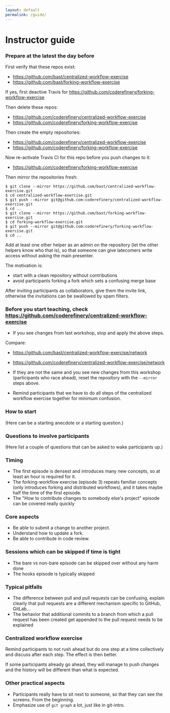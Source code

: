 ```yaml
---
layout: default
permalink: /guide/
---
```


# Instructor guide

### Prepare at the latest the day before

First verify that these repos exist:
- https://github.com/bast/centralized-workflow-exercise
- https://github.com/bast/forking-workflow-exercise

If yes, first
deactive Travis for https://github.com/coderefinery/forking-workflow-exercise

Then delete these repos:
- https://github.com/coderefinery/centralized-workflow-exercise
- https://github.com/coderefinery/forking-workflow-exercise

Then create the empty repositories:
- https://github.com/coderefinery/centralized-workflow-exercise
- https://github.com/coderefinery/forking-workflow-exercise

Now re-activate Travis CI for this repo before you push changes to it:
- https://github.com/coderefinery/forking-workflow-exercise

Then mirror the repositories fresh:

```
$ git clone --mirror https://github.com/bast/centralized-workflow-exercise.git
$ cd centralized-workflow-exercise.git
$ git push --mirror git@github.com:coderefinery/centralized-workflow-exercise.git
$ cd ..
$ git clone --mirror https://github.com/bast/forking-workflow-exercise.git
$ cd forking-workflow-exercise.git
$ git push --mirror git@github.com:coderefinery/forking-workflow-exercise.git
$ cd ..
```

Add at least one other helper as an admin on the repository (let the
other helpers know who that is), so that someone can give latecomers
write access without asking the main presenter.

The motivation is:
- start with a clean repository without contributions
- avoid participants forking a fork which sets a confusing merge base

After inviting participants as collaborators, give them the invite link, otherwise
the invitations can be swallowed by spam filters.


### Before you start teaching, check https://github.com/coderefinery/centralized-workflow-exercise

- If you see changes from last workshop, stop and apply the above steps.

Compare:
- https://github.com/bast/centralized-workflow-exercise/network
- https://github.com/coderefinery/centralized-workflow-exercise/network

- If they are not the same and you see new changes from this workshop
  (participants who race ahead), reset the repository with the `--mirror` steps above.
- Remind participants that we have to do all steps of the centralized workflow
  exercise together for minimum confusion.


### How to start

(Here can be a starting anecdote or a starting question.)


### Questions to involve participants

(Here list a couple of questions that can be asked to
wake participants up.)


### Timing

- The first episode is densest and introduces many new concepts,
  so at least an hour is required for it.
- The forking-workflow exercise (episode 3) repeats familiar concepts (only
  introduces forking and distributed workflows), and it takes maybe half the
  time of the first episode.
- The "How to contribute changes to somebody else's project" episode can be
  covered really quickly


### Core aspects

- Be able to submit a change to another project.
- Understand how to update a fork.
- Be able to contribute in code review.


### Sessions which can be skipped if time is tight

- The bare vs non-bare episode can be skipped over without any harm done
- The hooks episode is typically skipped


### Typical pitfalls

- The difference between pull and pull requests can be confusing, explain clearly that
  pull requests are a different mechanism specific to GitHub, GitLab...
- The behavior that additional commits to a branch from which a pull request has been created get appended
  to the pull request needs to be explained


### Centralized workflow exercise

Remind participants to not rush ahead but do one step at
a time collectively and discuss after each step. The effect
is then better.

If some participants already go ahead, they will manage to push
changes and the history will be different than what is expected.


### Other practical aspects

- Participants really have to sit next to someone, so that they can see the screens. From the beginning.
- Emphasize use of `git graph` a lot, just like in git-intro.
